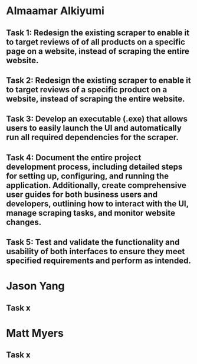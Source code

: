 # Almaamar Alkiyumi
## Task 1: Redesign the existing scraper to enable it to target reviews of of all products on a specific page on a website, instead of scraping the entire website.
## Task 2: Redesign the existing scraper to enable it to target reviews of a specific product on a website, instead of scraping the entire website.
## Task 3: Develop an executable (.exe) that allows users to easily launch the UI and automatically run all required dependencies for the scraper.
## Task 4: Document the entire project development process, including detailed steps for setting up, configuring, and running the application. Additionally, create comprehensive user guides for both business users and developers, outlining how to interact with the UI, manage scraping tasks, and monitor website changes.
## Task 5: Test and validate the functionality and usability of both interfaces to ensure they meet specified requirements and perform as intended.

# Jason Yang
## Task x

# Matt Myers
## Task x

